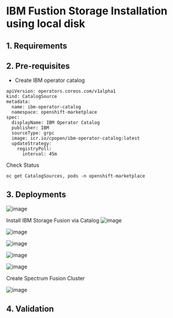 # IBM Fustion Storage Installation using local disk


## 1. Requirements


## 2. Pre-requisites

* Create IBM operator catalog

```
apiVersion: operators.coreos.com/v1alpha1
kind: CatalogSource
metadata:
  name: ibm-operator-catalog
  namespace: openshift-marketplace
spec:
  displayName: IBM Operator Catalog
  publisher: IBM
  sourceType: grpc
  image: icr.io/cpopen/ibm-operator-catalog:latest
  updateStrategy:
    registryPoll:
      interval: 45m
```

Check Status 
```
oc get CatalogSources, pods -n openshift-marketplace
```

## 3. Deployments

![image](https://github.com/ekambaraml/sustainability/assets/26153008/9aedb595-9fc0-4ef6-8d1d-edbca765a685)


Install IBM Storage Fusion via Catalog
![image](https://github.com/ekambaraml/sustainability/assets/26153008/d1aec1e2-8716-4d10-afe6-74d2b49fd04b)


![image](https://github.com/ekambaraml/sustainability/assets/26153008/a6d8c3e4-c325-44d4-b4bd-bcf7e549eb7a)

![image](https://github.com/ekambaraml/sustainability/assets/26153008/4f88d7f9-06e3-4c2d-978b-fadb5d805a98)

![image](https://github.com/ekambaraml/sustainability/assets/26153008/a04159b9-37bb-4e82-ac24-03ad94dd2a2b)

![image](https://github.com/ekambaraml/sustainability/assets/26153008/a052f722-e1c3-4b10-8eb5-85348bae0f3d)

Create Spectrum Fusion Cluster

![image](https://github.com/ekambaraml/sustainability/assets/26153008/0b944d04-bd89-4989-a21b-962ffa54fef1)

## 4. Validation




